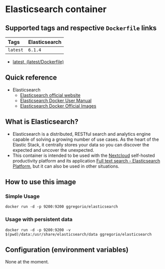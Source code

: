# Elasticsearch container

## Supported tags and respective `Dockerfile` links

| Tags     | Elasticsearch |
|:---------|:--------------|
| `latest` | `6.1.4`       |

* [latest, (latest/Dockerfile)](https://github.com/GeorgioLPB/docker-elasticsearch/blob/master/Dockerfile)

## Quick reference

* Elasticsearch
  * [Elasticsearch official website](https://www.elastic.co/fr/products/elasticsearch)
  * [Elasticsearch Docker User Manual](https://www.elastic.co/guide/en/elasticsearch/reference/current/docker.html)
  * [Elasticsearch Docker Official Images](https://www.docker.elastic.co/)

## What is Elasticsearch?

* Elasticsearch is a distributed, RESTful search and analytics engine capable of solving a growing number of use cases. As the heart of the Elastic Stack, it centrally stores your data so you can discover the expected and uncover the unexpected.
* This container is intended to be used with the [Nextcloud](https://nextcloud.com/) self-hosted productivity platform and its application [Full text search - Elasticsearch Platform](https://apps.nextcloud.com/apps/fulltextsearch_elasticsearch), but it can also be used in other situations.

## How to use this image

### Simple Usage

	docker run -d -p 9200:9200 ggregorio/elasticsearch

### Usage with persistent data

	docker run -d -p 9200:9200 -v $(pwd)/data:/usr/share/elasticsearch/data ggregorio/elasticsearch

## Configuration (environment variables)

None at the moment.
